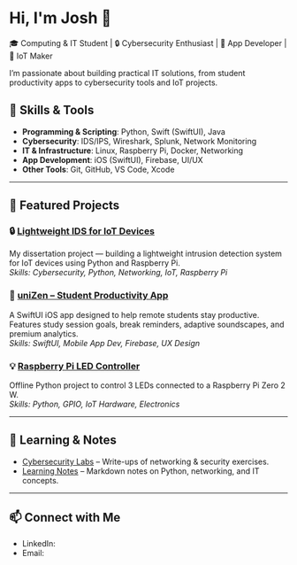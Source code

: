 # Hi, I'm Josh 👋
🎓 Computing & IT Student | 🔒 Cybersecurity Enthusiast | 📱 App Developer | 🤖 IoT Maker  

I’m passionate about building practical IT solutions, from student productivity apps to cybersecurity tools and IoT projects.

## 🚀 Skills & Tools
- **Programming & Scripting**: Python, Swift (SwiftUI), Java  
- **Cybersecurity**: IDS/IPS, Wireshark, Splunk, Network Monitoring  
- **IT & Infrastructure**: Linux, Raspberry Pi, Docker, Networking  
- **App Development**: iOS (SwiftUI), Firebase, UI/UX  
- **Other Tools**: Git, GitHub, VS Code, Xcode  

---

## 📂 Featured Projects
### 🔒 [Lightweight IDS for IoT Devices](https://github.com/joshbradley/IoT-IDS)
My dissertation project — building a lightweight intrusion detection system for IoT devices using Python and Raspberry Pi.  
*Skills: Cybersecurity, Python, Networking, IoT, Raspberry Pi*  

### 📱 [uniZen – Student Productivity App](https://github.com/joshbradley/uniZen)
A SwiftUI iOS app designed to help remote students stay productive. Features study session goals, break reminders, adaptive soundscapes, and premium analytics.  
*Skills: SwiftUI, Mobile App Dev, Firebase, UX Design*  

### 💡 [Raspberry Pi LED Controller](https://github.com/joshbradley/pi-leds)
Offline Python project to control 3 LEDs connected to a Raspberry Pi Zero 2 W.  
*Skills: Python, GPIO, IoT Hardware, Electronics*  

---

## 📝 Learning & Notes
- [Cybersecurity Labs](https://github.com/joshbradley/cyber-labs) – Write-ups of networking & security exercises.  
- [Learning Notes](https://github.com/joshbradley/notes) – Markdown notes on Python, networking, and IT concepts.  

---

## 📫 Connect with Me
- LinkedIn: 
- Email: 

